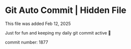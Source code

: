 # Git Auto Commit | Hidden File

This file was added Feb 12, 2025

Just for fun and keeping my daily git commit active 🤪

commit number: 1877
